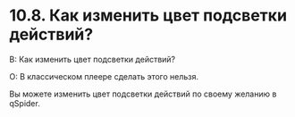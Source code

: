 # 10.8. Как изменить цвет подсветки действий?
<!-- [:faq_10_08] -->
В: Как изменить цвет подсветки действий?

О:
В классическом плеере сделать этого нельзя.

Вы можете изменить цвет подсветки действий по своему желанию в qSpider.
